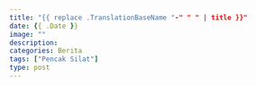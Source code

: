 ```yaml
---
title: "{{ replace .TranslationBaseName "-" " " | title }}"
date: {{ .Date }}
image: ""
description: 
categories: Berita
tags: ["Pencak Silat"]
type: post
---
```

